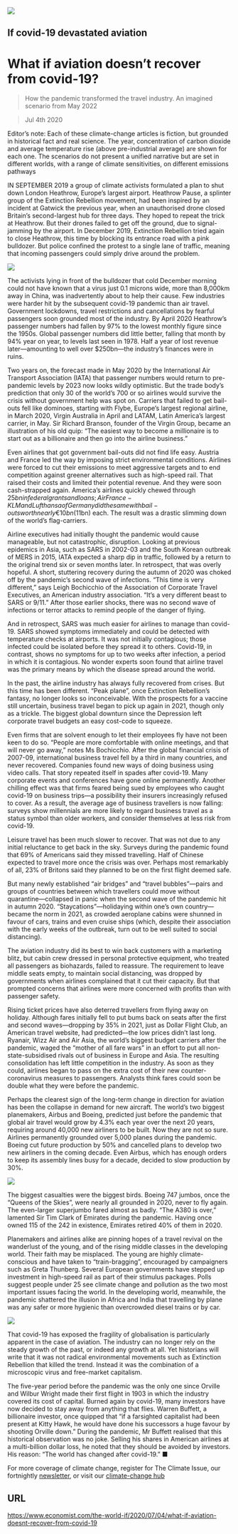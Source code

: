 ![](./images/20200704_WID006_1.jpg)

## If covid-19 devastated aviation

# What if aviation doesn’t recover from covid-19?

> How the pandemic transformed the travel industry. An imagined scenario from May 2022

> Jul 4th 2020

Editor’s note: Each of these climate-change articles is fiction, but grounded in historical fact and real science. The year, concentration of carbon dioxide and average temperature rise (above pre-industrial average) are shown for each one. The scenarios do not present a unified narrative but are set in different worlds, with a range of climate sensitivities, on different emissions pathways

IN SEPTEMBER 2019 a group of climate activists formulated a plan to shut down London Heathrow, Europe’s largest airport. Heathrow Pause, a splinter group of the Extinction Rebellion movement, had been inspired by an incident at Gatwick the previous year, when an unauthorised drone closed Britain’s second-largest hub for three days. They hoped to repeat the trick at Heathrow. But their drones failed to get off the ground, due to signal-jamming by the airport. In December 2019, Extinction Rebellion tried again to close Heathrow, this time by blocking its entrance road with a pink bulldozer. But police confined the protest to a single lane of traffic, meaning that incoming passengers could simply drive around the problem.

![](./images/wif_spec_5.png)

The activists lying in front of the bulldozer that cold December morning could not have known that a virus just 0.1 microns wide, more than 8,000km away in China, was inadvertently about to help their cause. Few industries were harder hit by the subsequent covid-19 pandemic than air travel. Government lockdowns, travel restrictions and cancellations by fearful passengers soon grounded most of the industry. By April 2020 Heathrow’s passenger numbers had fallen by 97% to the lowest monthly figure since the 1950s. Global passenger numbers did little better, falling that month by 94% year on year, to levels last seen in 1978. Half a year of lost revenue later—amounting to well over $250bn—the industry’s finances were in ruins.

Two years on, the forecast made in May 2020 by the International Air Transport Association (IATA) that passenger numbers would return to pre-pandemic levels by 2023 now looks wildly optimistic. But the trade body’s prediction that only 30 of the world’s 700 or so airlines would survive the crisis without government help was spot on. Carriers that failed to get bail-outs fell like dominoes, starting with Flybe, Europe’s largest regional airline, in March 2020, Virgin Australia in April and LATAM, Latin America’s largest carrier, in May. Sir Richard Branson, founder of the Virgin Group, became an illustration of his old quip: “The easiest way to become a millionaire is to start out as a billionaire and then go into the airline business.”

Even airlines that got government bail-outs did not find life easy. Austria and France led the way by imposing strict environmental conditions. Airlines were forced to cut their emissions to meet aggressive targets and to end competition against greener alternatives such as high-speed rail. That raised their costs and limited their potential revenue. And they were soon cash-strapped again. America’s airlines quickly chewed through $25bn in federal grants and loans; Air France-KLM and Lufthansa of Germany did the same with bail-outs worth nearly €10bn ($11bn) each. The result was a drastic slimming down of the world’s flag-carriers.

Airline executives had initially thought the pandemic would cause manageable, but not catastrophic, disruption. Looking at previous epidemics in Asia, such as SARS in 2002-03 and the South Korean outbreak of MERS in 2015, IATA expected a sharp dip in traffic, followed by a return to the original trend six or seven months later. In retrospect, that was overly hopeful. A short, stuttering recovery during the autumn of 2020 was choked off by the pandemic’s second wave of infections. “This time is very different,” says Leigh Bochicchio of the Association of Corporate Travel Executives, an American industry association. “It’s a very different beast to SARS or 9/11.” After those earlier shocks, there was no second wave of infections or terror attacks to remind people of the danger of flying.

And in retrospect, SARS was much easier for airlines to manage than covid-19. SARS showed symptoms immediately and could be detected with temperature checks at airports. It was not initially contagious; those infected could be isolated before they spread it to others. Covid-19, in contrast, shows no symptoms for up to two weeks after infection, a period in which it is contagious. No wonder experts soon found that airline travel was the primary means by which the disease spread around the world.

In the past, the airline industry has always fully recovered from crises. But this time has been different. “Peak plane”, once Extinction Rebellion’s fantasy, no longer looks so inconceivable. With the prospects for a vaccine still uncertain, business travel began to pick up again in 2021, though only as a trickle. The biggest global downturn since the Depression left corporate travel budgets an easy cost-code to squeeze.

Even firms that are solvent enough to let their employees fly have not been keen to do so. “People are more comfortable with online meetings, and that will never go away,” notes Ms Bochicchio. After the global financial crisis of 2007-09, international business travel fell by a third in many countries, and never recovered. Companies found new ways of doing business using video calls. That story repeated itself in spades after covid-19. Many corporate events and conferences have gone online permanently. Another chilling effect was that firms feared being sued by employees who caught covid-19 on business trips—a possibility their insurers increasingly refused to cover. As a result, the average age of business travellers is now falling: surveys show millennials are more likely to regard business travel as a status symbol than older workers, and consider themselves at less risk from covid-19.

Leisure travel has been much slower to recover. That was not due to any initial reluctance to get back in the sky. Surveys during the pandemic found that 69% of Americans said they missed travelling. Half of Chinese expected to travel more once the crisis was over. Perhaps most remarkably of all, 23% of Britons said they planned to be on the first flight deemed safe.

But many newly established “air bridges” and “travel bubbles”—pairs and groups of countries between which travellers could move without quarantine—collapsed in panic when the second wave of the pandemic hit in autumn 2020. “Staycations”—holidaying within one’s own country—became the norm in 2021, as crowded aeroplane cabins were shunned in favour of cars, trains and even cruise ships (which, despite their association with the early weeks of the outbreak, turn out to be well suited to social distancing).

The aviation industry did its best to win back customers with a marketing blitz, but cabin crew dressed in personal protective equipment, who treated all passengers as biohazards, failed to reassure. The requirement to leave middle seats empty, to maintain social distancing, was dropped by governments when airlines complained that it cut their capacity. But that prompted concerns that airlines were more concerned with profits than with passenger safety.

Rising ticket prices have also deterred travellers from flying away on holiday. Although fares initially fell to put bums back on seats after the first and second waves—dropping by 35% in 2021, just as Dollar Flight Club, an American travel website, had predicted—the low prices didn’t last long. Ryanair, Wizz Air and Air Asia, the world’s biggest budget carriers after the pandemic, waged the “mother of all fare wars” in an effort to put all non-state-subsidised rivals out of business in Europe and Asia. The resulting consolidation has left little competition in the industry. As soon as they could, airlines began to pass on the extra cost of their new counter-coronavirus measures to passengers. Analysts think fares could soon be double what they were before the pandemic.

Perhaps the clearest sign of the long-term change in direction for aviation has been the collapse in demand for new aircraft. The world’s two biggest planemakers, Airbus and Boeing, predicted just before the pandemic that global air travel would grow by 4.3% each year over the next 20 years, requiring around 40,000 new airliners to be built. Now they are not so sure. Airlines permanently grounded over 5,000 planes during the pandemic. Boeing cut future production by 50% and cancelled plans to develop two new airliners in the coming decade. Even Airbus, which has enough orders to keep its assembly lines busy for a decade, decided to slow production by 30%.

![](./images/20200704_WIC001_0.png)

The biggest casualties were the biggest birds. Boeing 747 jumbos, once the “Queens of the Skies”, were nearly all grounded in 2020, never to fly again. The even-larger superjumbo fared almost as badly. “The A380 is over,” lamented Sir Tim Clark of Emirates during the pandemic. Having once owned 115 of the 242 in existence, Emirates retired 40% of them in 2020.

Planemakers and airlines alike are pinning hopes of a travel revival on the wanderlust of the young, and of the rising middle classes in the developing world. Their faith may be misplaced. The young are highly climate-conscious and have taken to “train-bragging”, encouraged by campaigners such as Greta Thunberg. Several European governments have stepped up investment in high-speed rail as part of their stimulus packages. Polls suggest people under 25 see climate change and pollution as the two most important issues facing the world. In the developing world, meanwhile, the pandemic shattered the illusion in Africa and India that travelling by plane was any safer or more hygienic than overcrowded diesel trains or by car.

![](./images/20200704_WID007_1.jpg)

That covid-19 has exposed the fragility of globalisation is particularly apparent in the case of aviation. The industry can no longer rely on the steady growth of the past, or indeed any growth at all. Yet historians will write that it was not radical environmental movements such as Extinction Rebellion that killed the trend. Instead it was the combination of a microscopic virus and free-market capitalism.

The five-year period before the pandemic was the only one since Orville and Wilbur Wright made their first flight in 1903 in which the industry covered its cost of capital. Burned again by covid-19, many investors have now decided to stay away from anything that flies. Warren Buffett, a billionaire investor, once quipped that “if a farsighted capitalist had been present at Kitty Hawk, he would have done his successors a huge favour by shooting Orville down.” During the pandemic, Mr Buffett realised that this historical observation was no joke. Selling his shares in American airlines at a multi-billion dollar loss, he noted that they should be avoided by investors. His reason: “The world has changed after covid-19.” ■

For more coverage of climate change, register for The Climate Issue, our fortnightly [newsletter](https://www.economist.com//theclimateissue/), or visit our [climate-change hub](https://www.economist.com//news/2020/04/24/the-economists-coverage-of-climate-change)

## URL

https://www.economist.com/the-world-if/2020/07/04/what-if-aviation-doesnt-recover-from-covid-19
